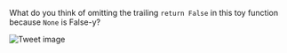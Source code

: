 What do you think of omitting the trailing `return False` in this toy function because `None` is False-y?


![Tweet image](/asset/crosspoast/GgFMx8ZbYAI1pdK.png)


